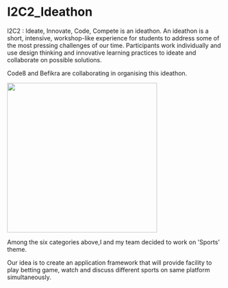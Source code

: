 # I2C2_Ideathon


I2C2 : Ideate, Innovate, Code, Compete is an ideathon. An ideathon is a short, intensive, workshop-like experience for students to address some of the most pressing challenges of our time. Participants work individually and use design thinking and innovative learning practices to ideate and collaborate on possible solutions.

Code8 and Befikra are collaborating in organising this ideathon.

<img src="https://user-images.githubusercontent.com/105354525/200475043-8e2d9b0f-c027-45a5-8cc8-a5a682253c00.png" width="350" >

Among the six categories above,I and my team decided to work on 'Sports' theme.

Our idea is to create an application framework that will provide facility to play betting game, watch and discuss different sports on same platform simultaneously.
